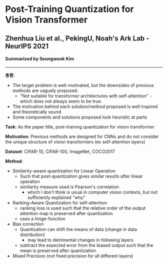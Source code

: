 # Post-Training Quantization for Vision Transformer
## Zhenhua Liu et al., PekingU, Noah's Ark Lab - NeurIPS 2021
#### Summarized by Seungwook Kim
---

**총평**:
* The target problem is well-motivated, but the downsides of previous methods are vaguely proposed.
    * "Not suitable for transformer architectures with self-attention" - which does not always seem to be true.
* The motivation behind each solution/method proposed is well inspired and theoretically sound
* Some components and solutions proposed look heuristic at parts

**Task**: As the paper title, post-training quantization for vision transformer

**Motivation**:
Previous methods are designed for CNNs and do not consider the unique structure of vision transformers (ex self-attention layers)

**Dataset**: CIFAR-10, CIFAR-100, ImageNet, COCO2017

**Method**:
* Similarity-aware quantization for Linear Operation
    * Such that post-quantization gives similar results after linear operation
    * similarity measure used is Pearson's correlation
        * which I don't think is usual in computer vision contexts, but not sufficiently explained "why"
* Ranking-Aware Quantization for self-attention
    * ranking loss is used such that the relative order of the output attention map is preserved after quantization
    * uses a hinge-function
* Bias correction
    * Quantization can shift the means of data (change in data distribution)
        * may lead to detrimental changes in following layers
    * subtract the expected error from the biased output such that the mean is preserved after quantization.
* Mixed Precision (not fixed precision for all different layers)
        

